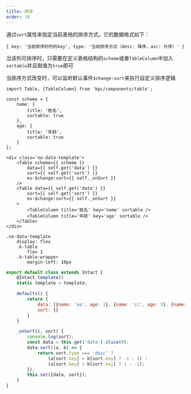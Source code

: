 ```yaml
---
title: 排序
order: 10
---
```


通过`sort`属性来指定当前表格的排序方式。它的数据格式如下：

`{ key: '当前排序的列的key', type: '当前排序方式（desc: 降序，asc: 升序）' }`

当该列可排序时，只需要在定义表格结构的`scheme`或者`TableColumn`中加入`sortable`并且取值为`true`即可

当排序方式改变时，可以监听默认事件`$change:sort`来执行自定义排序逻辑

```vdt
import Table, {TableColumn} from 'kpc/components/table';

const scheme = {
	name: {
		title: '姓名',
		sortable: true
	},
	age: {
		title: '年龄',
		sortable: true
	}
};

<div class='no-data-template'>
    <Table scheme={{ scheme }} 
        data={{ self.get('data') }} 
        sort={{ self.get('sort') }}
        ev-$change:sort={{ self._onSort }}
    />
    <Table data={{ self.get('data') }} 
        sort={{ self.get('sort') }}
        ev-$change:sort={{ self._onSort }}
    >
        <TableColumn title='姓名' key='name' sortable />
        <TableColumn title='年龄' key='age' sortable />
    </Table>
</div>
```

```styl
.no-data-template
    display: flex
    .k-table
        flex 1
    .k-table-wrapper
        margin-left: 10px
```

```js
export default class extends Intact {
    @Intact.template()
    static template = template;

    defaults() {
        return {
            data: [{name: 'aa', age: 1}, {name: 'cc', age: 5}, {name: 'bb', age: 9}],
            sort: {}
        }
    }

    _onSort(c, sort) {
        console.log(sort);
        const data = this.get('data').slice(0);
        data.sort((a, b) => {
            return sort.type === 'desc' ? 
                (a[sort.key] > b[sort.key] ? -1 : 1) : 
                (a[sort.key] > b[sort.key] ? 1 : -1);
        });
        this.set({data, sort});
    }
}
```
